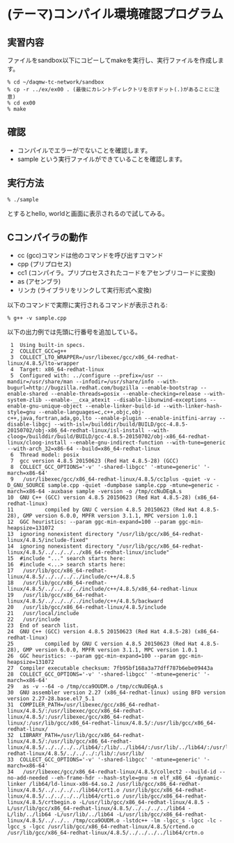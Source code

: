 (テーマ)コンパイル環境確認プログラム
====================================

実習内容
--------

ファイルをsandbox以下にコピーしてmakeを実行し、実行ファイルを作成します。

    % cd ~/daqmw-tc-network/sandbox
    % cp -r ../ex/ex00 . (最後にカレントディレクトリを示すドット(.)があることに注意)
    % cd ex00
    % make

確認
----

- コンパイルでエラーがでないことを確認します。
- sample という実行ファイルができていることを確認します。

実行方法
--------

    % ./sample

とするとhello, worldと画面に表示されるので試してみる。

Cコンパイラの動作
----------------

- cc (gcc)コマンドは他のコマンドを呼び出すコマンド
- cpp (プリプロセス)
- cc1 (コンパイラ。プリプロセスされたコードをアセンブリコードに変換)
- as  (アセンブラ)
- リンカ (ライブラリをリンクして実行形式へ変換)

以下のコマンドで実際に実行されるコマンドが表示される:

    % g++ -v sample.cpp

以下の出力例では先頭に行番号を追加している。

     1	Using built-in specs.
     2	COLLECT_GCC=g++
     3	COLLECT_LTO_WRAPPER=/usr/libexec/gcc/x86_64-redhat-linux/4.8.5/lto-wrapper
     4	Target: x86_64-redhat-linux
     5	Configured with: ../configure --prefix=/usr --mandir=/usr/share/man --infodir=/usr/share/info --with-bugurl=http://bugzilla.redhat.com/bugzilla --enable-bootstrap --enable-shared --enable-threads=posix --enable-checking=release --with-system-zlib --enable-__cxa_atexit --disable-libunwind-exceptions --enable-gnu-unique-object --enable-linker-build-id --with-linker-hash-style=gnu --enable-languages=c,c++,objc,obj-c++,java,fortran,ada,go,lto --enable-plugin --enable-initfini-array --disable-libgcj --with-isl=/builddir/build/BUILD/gcc-4.8.5-20150702/obj-x86_64-redhat-linux/isl-install --with-cloog=/builddir/build/BUILD/gcc-4.8.5-20150702/obj-x86_64-redhat-linux/cloog-install --enable-gnu-indirect-function --with-tune=generic --with-arch_32=x86-64 --build=x86_64-redhat-linux
     6	Thread model: posix
     7	gcc version 4.8.5 20150623 (Red Hat 4.8.5-28) (GCC)
     8	COLLECT_GCC_OPTIONS='-v' '-shared-libgcc' '-mtune=generic' '-march=x86-64'
     9	 /usr/libexec/gcc/x86_64-redhat-linux/4.8.5/cc1plus -quiet -v -D_GNU_SOURCE sample.cpp -quiet -dumpbase sample.cpp -mtune=generic -march=x86-64 -auxbase sample -version -o /tmp/ccNuDEqA.s
    10	GNU C++ (GCC) version 4.8.5 20150623 (Red Hat 4.8.5-28) (x86_64-redhat-linux)
    11	        compiled by GNU C version 4.8.5 20150623 (Red Hat 4.8.5-28), GMP version 6.0.0, MPFR version 3.1.1, MPC version 1.0.1
    12	GGC heuristics: --param ggc-min-expand=100 --param ggc-min-heapsize=131072
    13	ignoring nonexistent directory "/usr/lib/gcc/x86_64-redhat-linux/4.8.5/include-fixed"
    14	ignoring nonexistent directory "/usr/lib/gcc/x86_64-redhat-linux/4.8.5/../../../../x86_64-redhat-linux/include"
    15	#include "..." search starts here:
    16	#include <...> search starts here:
    17	 /usr/lib/gcc/x86_64-redhat-linux/4.8.5/../../../../include/c++/4.8.5
    18	 /usr/lib/gcc/x86_64-redhat-linux/4.8.5/../../../../include/c++/4.8.5/x86_64-redhat-linux
    19	 /usr/lib/gcc/x86_64-redhat-linux/4.8.5/../../../../include/c++/4.8.5/backward
    20	 /usr/lib/gcc/x86_64-redhat-linux/4.8.5/include
    21	 /usr/local/include
    22	 /usr/include
    23	End of search list.
    24	GNU C++ (GCC) version 4.8.5 20150623 (Red Hat 4.8.5-28) (x86_64-redhat-linux)
    25	        compiled by GNU C version 4.8.5 20150623 (Red Hat 4.8.5-28), GMP version 6.0.0, MPFR version 3.1.1, MPC version 1.0.1
    26	GGC heuristics: --param ggc-min-expand=100 --param ggc-min-heapsize=131072
    27	Compiler executable checksum: 7fb95bf168a3a77dff787b6ebe09443a
    28	COLLECT_GCC_OPTIONS='-v' '-shared-libgcc' '-mtune=generic' '-march=x86-64'
    29	 as -v --64 -o /tmp/cca9OUDM.o /tmp/ccNuDEqA.s
    30	GNU assembler version 2.27 (x86_64-redhat-linux) using BFD version version 2.27-28.base.el7_5.1
    31	COMPILER_PATH=/usr/libexec/gcc/x86_64-redhat-linux/4.8.5/:/usr/libexec/gcc/x86_64-redhat-linux/4.8.5/:/usr/libexec/gcc/x86_64-redhat-linux/:/usr/lib/gcc/x86_64-redhat-linux/4.8.5/:/usr/lib/gcc/x86_64-redhat-linux/
    32	LIBRARY_PATH=/usr/lib/gcc/x86_64-redhat-linux/4.8.5/:/usr/lib/gcc/x86_64-redhat-linux/4.8.5/../../../../lib64/:/lib/../lib64/:/usr/lib/../lib64/:/usr/lib/gcc/x86_64-redhat-linux/4.8.5/../../../:/lib/:/usr/lib/
    33	COLLECT_GCC_OPTIONS='-v' '-shared-libgcc' '-mtune=generic' '-march=x86-64'
    34	 /usr/libexec/gcc/x86_64-redhat-linux/4.8.5/collect2 --build-id --no-add-needed --eh-frame-hdr --hash-style=gnu -m elf_x86_64 -dynamic-linker /lib64/ld-linux-x86-64.so.2 /usr/lib/gcc/x86_64-redhat-linux/4.8.5/../../../../lib64/crt1.o /usr/lib/gcc/x86_64-redhat-linux/4.8.5/../../../../lib64/crti.o /usr/lib/gcc/x86_64-redhat-linux/4.8.5/crtbegin.o -L/usr/lib/gcc/x86_64-redhat-linux/4.8.5 -L/usr/lib/gcc/x86_64-redhat-linux/4.8.5/../../../../lib64 -L/lib/../lib64 -L/usr/lib/../lib64 -L/usr/lib/gcc/x86_64-redhat-linux/4.8.5/../../.. /tmp/cca9OUDM.o -lstdc++ -lm -lgcc_s -lgcc -lc -lgcc_s -lgcc /usr/lib/gcc/x86_64-redhat-linux/4.8.5/crtend.o /usr/lib/gcc/x86_64-redhat-linux/4.8.5/../../../../lib64/crtn.o

